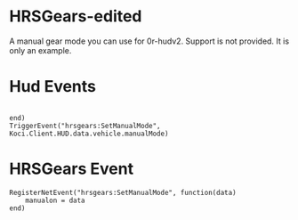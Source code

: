 # HRSGears-edited
A manual gear mode you can use for 0r-hudv2. Support is not provided. It is only an example.

# Hud Events
```RegisterNetEvent("0r-hud:Client:SetManualGear", function(newGear)
    
end)
TriggerEvent("hrsgears:SetManualMode", Koci.Client.HUD.data.vehicle.manualMode)
```

# HRSGears Event
```
RegisterNetEvent("hrsgears:SetManualMode", function(data)
    manualon = data
end)
```
